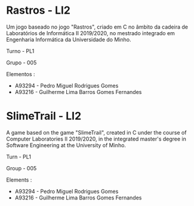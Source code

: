 # Rastros - LI2
Um jogo baseado no jogo "Rastros", criado em C no âmbito da cadeira de Laboratórios de Informática II 2019/2020, no mestrado integrado em Engenharia Informática da Universidade do Minho.

Turno - PL1

Grupo - 005

Elementos :
  - A93294 - Pedro Miguel Rodrigues Gomes
  - A93216 - Guilherme Lima Barros Gomes Fernandes


# SlimeTrail - LI2
A game based on the game "SlimeTrail", created in C under the course of Computer Laboratories II 2019/2020, in the integrated master's degree in Software Engineering at the University of Minho.

Turn - PL1

Group - 005

Elements :
  - A93294 - Pedro Miguel Rodrigues Gomes
  - A93216 - Guilherme Lima Barros Gomes Fernandes
